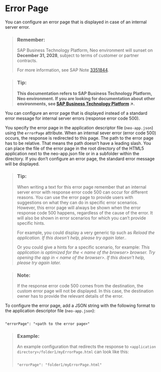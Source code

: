 <!-- loio7b0870e9bfdf41a793b35984c12f1b25 -->

# Error Page

You can configure an error page that is displayed in case of an internal server error.

> ### Remember:  
> SAP Business Technology Platform, Neo environment will sunset on **December 31, 2028**, subject to terms of customer or partner contracts.
> 
> For more information, see SAP Note [3351844](https://me.sap.com/notes/3351844).

> ### Tip:  
> **This documentation refers to SAP Business Technology Platform, Neo environment. If you are looking for documentation about other environments, see [SAP Business Technology Platform](https://help.sap.com/viewer/65de2977205c403bbc107264b8eccf4b/Cloud/en-US/6a2c1ab5a31b4ed9a2ce17a5329e1dd8.html "SAP Business Technology Platform (SAP BTP) is an integrated offering comprised of four technology portfolios: database and data management, application development and integration, analytics, and intelligent technologies. The platform offers users the ability to turn data into business value, compose end-to-end business processes, and build and extend SAP applications quickly.") :arrow_upper_right:.**

You can configure an error page that is displayed instead of a standard error message for internal server errors \(response error code 500\).

You specify the error page in the application descriptor file \(`neo-app.json`\) using the `errorPage` attribute. When an internal sever error \(error code 500\) occurs, the response is redirected to this page. The path to the error page has to be relative. That means the path doesn’t have a leading slash. You can place the file of the error page in the root directory of the HTML5 application next to the neo-app.json file or in a subfolder within the directory. If you don’t configure an error page, the standard error message will be displayed.

> ### Tip:  
> When writing a text for this error page remember that an internal server error with response error code 500 can occur for different reasons. You can use the error page to provide users with suggestions on what they can do in specific error scenarios. However, this error page will always be shown when the error response code 500 happens, regardless of the cause of the error. It will also be shown in error scenarios for which you can’t provide specific hints.
> 
> For example, you could display a very generic tip such as *Reload the application. If this doesn’t help, please try again later.*.
> 
> Or you could give a hints for a specific scenario, for example: *This application is optimized for the < name of the browser\> browser. Try opening the app in < name of the browser\>. If this doesn’t help, please try again later.*

> ### Note:  
> If the response error code 500 comes from the destination, the custom error page will not be displayed. In this case, the destination owner has to provide the relevant details of the error.

To configure the error page, add a JSON string with the following format to the application descriptor file \(`neo-app.json`\):

```

"errorPage": "<path to the error page>"
```

> ### Example:  
> An example configuration that redirects the response to `<application directory>/folder1/myErrorPage.html` can look like this:
> 
> ```
> 
> "errorPage": "folder1/myErrorPage.html"
> ```

